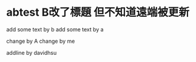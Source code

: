 # abtest B改了標題 但不知道遠端被更新
add some text by b
add some text by a

change by A
change by me

addline by davidhsu
